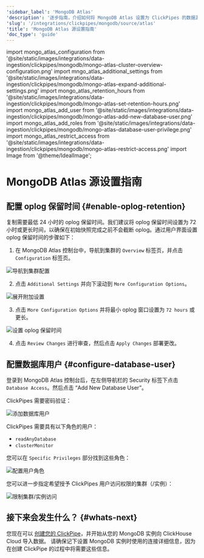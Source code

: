 ```yaml
---
'sidebar_label': 'MongoDB Atlas'
'description': '逐步指南，介绍如何将 MongoDB Atlas 设置为 ClickPipes 的数据源'
'slug': '/integrations/clickpipes/mongodb/source/atlas'
'title': 'MongoDB Atlas 源设置指南'
'doc_type': 'guide'
---
```


import mongo_atlas_configuration from '@site/static/images/integrations/data-ingestion/clickpipes/mongodb/mongo-atlas-cluster-overview-configuration.png'
import mngo_atlas_additional_settings from '@site/static/images/integrations/data-ingestion/clickpipes/mongodb/mongo-atlas-expand-additional-settings.png'
import mongo_atlas_retention_hours from '@site/static/images/integrations/data-ingestion/clickpipes/mongodb/mongo-atlas-set-retention-hours.png'
import mongo_atlas_add_user from '@site/static/images/integrations/data-ingestion/clickpipes/mongodb/mongo-atlas-add-new-database-user.png'
import mongo_atlas_add_roles from '@site/static/images/integrations/data-ingestion/clickpipes/mongodb/mongo-atlas-database-user-privilege.png'
import mongo_atlas_restrict_access from '@site/static/images/integrations/data-ingestion/clickpipes/mongodb/mongo-atlas-restrict-access.png'
import Image from '@theme/IdealImage';


# MongoDB Atlas 源设置指南

## 配置 oplog 保留时间 {#enable-oplog-retention}

复制需要最低 24 小时的 oplog 保留时间。我们建议将 oplog 保留时间设置为 72 小时或更长时间，以确保在初始快照完成之前不会截断 oplog。通过用户界面设置 oplog 保留时间的步骤如下：

1. 在 MongoDB Atlas 控制台中，导航到集群的 `Overview` 标签页，并点击 `Configuration` 标签页。
<Image img={mongo_atlas_configuration} alt="导航到集群配置" size="lg" border/>

2. 点击 `Additional Settings` 并向下滚动到 `More Configuration Options`。
<Image img={mngo_atlas_additional_settings} alt="展开附加设置" size="lg" border/>

3. 点击 `More Configuration Options` 并将最小 oplog 窗口设置为 `72 hours` 或更长。
<Image img={mongo_atlas_retention_hours} alt="设置 oplog 保留时间" size="lg" border/>

4. 点击 `Review Changes` 进行审查，然后点击 `Apply Changes` 部署更改。

## 配置数据库用户 {#configure-database-user}

登录到 MongoDB Atlas 控制台后，在左侧导航栏的 Security 标签下点击 `Database Access`。然后点击 “Add New Database User”。

ClickPipes 需要密码验证：

<Image img={mongo_atlas_add_user} alt="添加数据库用户" size="lg" border/>

ClickPipes 需要具有以下角色的用户：

- `readAnyDatabase`
- `clusterMonitor`

您可以在 `Specific Privileges` 部分找到这些角色：

<Image img={mongo_atlas_add_roles} alt="配置用户角色" size="lg" border/>

您可以进一步指定希望授予 ClickPipes 用户访问权限的集群（/实例）：

<Image img={mongo_atlas_restrict_access} alt="限制集群/实例访问" size="lg" border/>

## 接下来会发生什么？ {#whats-next}

您现在可以 [创建您的 ClickPipe](../index.md)，并开始从您的 MongoDB 实例向 ClickHouse Cloud 导入数据。
请确保记下设置 MongoDB 实例时使用的连接详细信息，因为在创建 ClickPipe 的过程中将需要这些信息。
